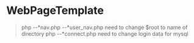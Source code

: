 WebPageTemplate
===============
>php
>--*nav.php
>--*user_nav.php
>need to change $root to name of directory
>php
>--*connect.php
>need to change login data for mysql